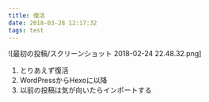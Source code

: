 ```yaml
---
title: 復活
date: 2018-03-28 12:17:32
tags: test
---
```


![最初の投稿/スクリーンショット 2018-02-24 22.48.32.png]

1. とりあえず復活
2. WordPressからHexoに以降
3. 以前の投稿は気が向いたらインポートする

